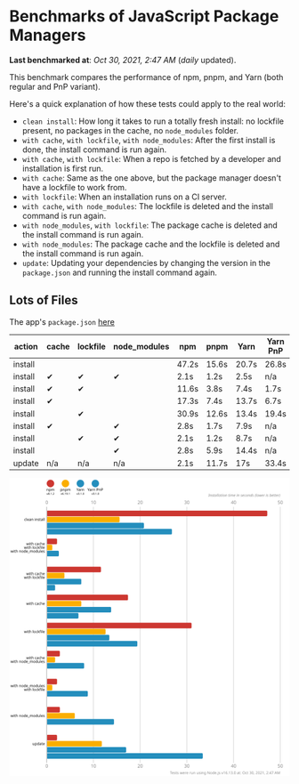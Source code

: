 # Benchmarks of JavaScript Package Managers

**Last benchmarked at**: _Oct 30, 2021, 2:47 AM_ (_daily_ updated).

This benchmark compares the performance of npm, pnpm, and Yarn (both regular and PnP variant).

Here's a quick explanation of how these tests could apply to the real world:

- `clean install`: How long it takes to run a totally fresh install: no lockfile present, no packages in the cache, no `node_modules` folder.
- `with cache`, `with lockfile`, `with node_modules`: After the first install is done, the install command is run again.
- `with cache`, `with lockfile`: When a repo is fetched by a developer and installation is first run.
- `with cache`: Same as the one above, but the package manager doesn't have a lockfile to work from.
- `with lockfile`: When an installation runs on a CI server.
- `with cache`, `with node_modules`: The lockfile is deleted and the install command is run again.
- `with node_modules`, `with lockfile`: The package cache is deleted and the install command is run again.
- `with node_modules`: The package cache and the lockfile is deleted and the install command is run again.
- `update`: Updating your dependencies by changing the version in the `package.json` and running the install command again.

## Lots of Files

The app's `package.json` [here](https://github.com/pnpm/pnpm.github.io/blob/main/benchmarks/fixtures/alotta-files/package.json)

| action  | cache | lockfile | node_modules| npm | pnpm | Yarn | Yarn PnP |
| ---     | ---   | ---      | ---         | --- | ---  | ---  | ---      |
| install |       |          |             | 47.2s | 15.6s | 20.7s | 26.8s |
| install | ✔     | ✔        | ✔           | 2.1s | 1.2s | 2.5s | n/a |
| install | ✔     | ✔        |             | 11.6s | 3.8s | 7.4s | 1.7s |
| install | ✔     |          |             | 17.3s | 7.4s | 13.7s | 6.7s |
| install |       | ✔        |             | 30.9s | 12.6s | 13.4s | 19.4s |
| install | ✔     |          | ✔           | 2.8s | 1.7s | 7.9s | n/a |
| install |       | ✔        | ✔           | 2.1s | 1.2s | 8.7s | n/a |
| install |       |          | ✔           | 2.8s | 5.9s | 14.4s | n/a |
| update  | n/a | n/a | n/a | 2.1s | 11.7s | 17s | 33.4s |

![Graph of the alotta-files results](../../static/img/benchmarks/alotta-files.svg)